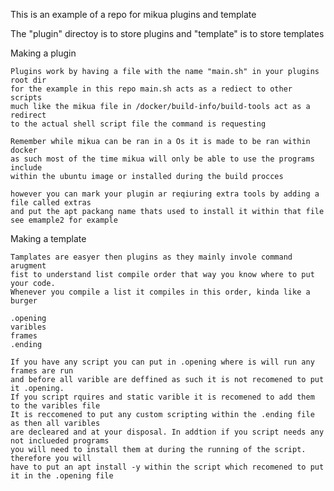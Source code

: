 This is an example of a repo for
mikua plugins and template

The "plugin" directoy is to store plugins
and "template" is to store templates 

Making a plugin 

    Plugins work by having a file with the name "main.sh" in your plugins root dir
    for the example in this repo main.sh acts as a rediect to other scripts
    much like the mikua file in /docker/build-info/build-tools act as a redirect 
    to the actual shell script file the command is requesting

    Remember while mikua can be ran in a Os it is made to be ran within docker 
    as such most of the time mikua will only be able to use the programs include
    within the ubuntu image or installed during the build procces 
    
    however you can mark your plugin ar reqiuring extra tools by adding a file called extras
    and put the apt packang name thats used to install it within that file
    see emample2 for example

Making a template

    Tamplates are easyer then plugins as they mainly invole command arugment
    fist to understand list compile order that way you know where to put your code.
    Whenever you compile a list it compiles in this order, kinda like a burger

    .opening 
    varibles 
    frames
    .ending

    If you have any script you can put in .opening where is will run any frames are run 
    and before all varible are deffined as such it is not recomened to put it .opening.
    If you script rquires and static varible it is recomened to add them to the varibles file
    It is reccomened to put any custom scripting within the .ending file as then all varibles 
    are decleared and at your disposal. In addtion if you script needs any not inclueded programs
    you will need to install them at during the running of the script. therefore you will
    have to put an apt install -y within the script which recomened to put it in the .opening file

